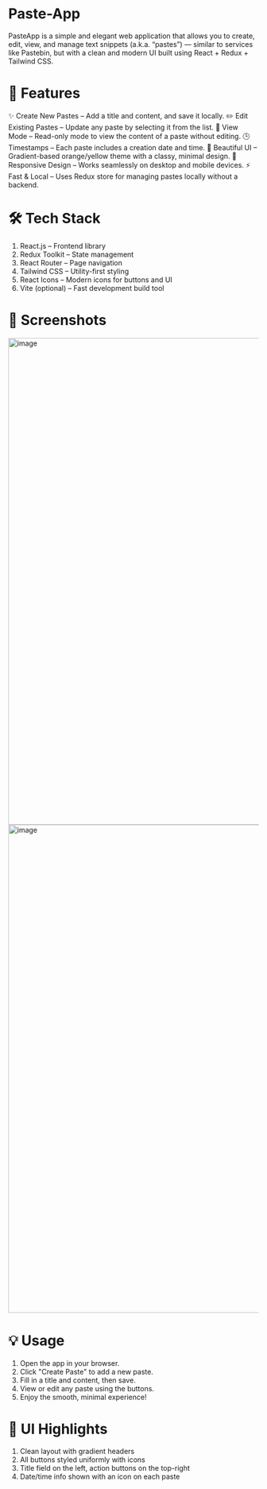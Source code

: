 # Paste-App

PasteApp is a simple and elegant web application that allows you to create, edit, view, and manage text snippets (a.k.a. “pastes”) — similar to services like Pastebin, but with a clean and modern UI built using React + Redux + Tailwind CSS.

# 🚀 Features
✨ Create New Pastes – Add a title and content, and save it locally.
✏️ Edit Existing Pastes – Update any paste by selecting it from the list.
👀 View Mode – Read-only mode to view the content of a paste without editing.
🕒 Timestamps – Each paste includes a creation date and time.
🎨 Beautiful UI – Gradient-based orange/yellow theme with a classy, minimal design.
📱 Responsive Design – Works seamlessly on desktop and mobile devices.
⚡ Fast & Local – Uses Redux store for managing pastes locally without a backend.

# 🛠️ Tech Stack

1. React.js – Frontend library
2. Redux Toolkit – State management
3. React Router – Page navigation
4. Tailwind CSS – Utility-first styling
5. React Icons – Modern icons for buttons and UI
6. Vite (optional) – Fast development build tool

# 📸 Screenshots
<img width="1915" height="980" alt="image" src="https://github.com/user-attachments/assets/b7ab26e6-2f3d-493b-9c31-cd375f3b3d64" />
<img width="1920" height="983" alt="image" src="https://github.com/user-attachments/assets/067390b3-df53-4c5d-b521-3d4ff8b931ea" />

# 💡 Usage

1. Open the app in your browser.
2. Click "Create Paste" to add a new paste.
3. Fill in a title and content, then save.
4. View or edit any paste using the buttons.
5. Enjoy the smooth, minimal experience!

# 🎨 UI Highlights

1. Clean layout with gradient headers
2. All buttons styled uniformly with icons
3. Title field on the left, action buttons on the top-right
4. Date/time info shown with an icon on each paste
